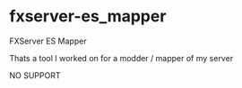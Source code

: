 # fxserver-es_mapper
FXServer ES Mapper

Thats a tool I worked on for a modder / mapper of my server

NO SUPPORT
